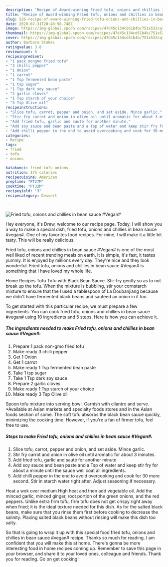 ```yaml
---
description: "Recipe of Award-winning Fried tofu, onions and chillies in bean sauce #Vegan#"
title: "Recipe of Award-winning Fried tofu, onions and chillies in bean sauce #Vegan#"
slug: 526-recipe-of-award-winning-fried-tofu-onions-and-chillies-in-bean-sauce-vegan
date: 2020-07-31T20:48:58.748Z
image: https://img-global.cpcdn.com/recipes/47d45c134cd61b4b/751x532cq70/fried-tofu-onions-and-chillies-in-bean-sauce-vegan-recipe-main-photo.jpg
thumbnail: https://img-global.cpcdn.com/recipes/47d45c134cd61b4b/751x532cq70/fried-tofu-onions-and-chillies-in-bean-sauce-vegan-recipe-main-photo.jpg
cover: https://img-global.cpcdn.com/recipes/47d45c134cd61b4b/751x532cq70/fried-tofu-onions-and-chillies-in-bean-sauce-vegan-recipe-main-photo.jpg
author: Barbara Stokes
ratingvalue: 3.8
reviewcount: 6
recipeingredient:
- "1 pack nongmo fried tofu"
- "3 chilli pepper"
- "1 Onion"
- "1 carrot"
- "1 Tsp fermented bean paste"
- "1 tsp sugar"
- "1 Tsp dark soy sauce"
- "2 garlic cloves"
- "1 Tsp starch of your choice"
- "3 Tsp Olive oil"
recipeinstructions:
- "Slice tofu, carrot, pepper and onion, and set aside. Mince garlic."
- "Stir fry carrot and onion in olive oil until aromatic for about 3 minutes."
- "Add fried tofu, garlic and sauté for another minute."
- "Add soy sauce and bean paste and a Tsp of water and keep stir fry for about a minute until the sauce well coat all ingredients."
- "Add chilli pepper in the end to avoid overcooking and cook for 30 more second. Stir in starch water right after. Adjust seasoning if necessary."
categories:
- Recipe
tags:
- fried
- tofu
- onions

katakunci: fried tofu onions 
nutrition: 175 calories
recipecuisine: American
preptime: "PT27M"
cooktime: "PT32M"
recipeyield: "3"
recipecategory: Dessert

---
```



![Fried tofu, onions and chillies in bean sauce #Vegan#](https://img-global.cpcdn.com/recipes/47d45c134cd61b4b/751x532cq70/fried-tofu-onions-and-chillies-in-bean-sauce-vegan-recipe-main-photo.jpg)

Hey everyone, it's Drew, welcome to our recipe page. Today, I will show you a way to make a special dish, fried tofu, onions and chillies in bean sauce #vegan#. One of my favorites food recipes. For mine, I will make it a little bit tasty. This will be really delicious.

Fried tofu, onions and chillies in bean sauce #Vegan# is one of the most well liked of recent trending meals on earth. It is simple, it's fast, it tastes yummy. It is enjoyed by millions every day. They're nice and they look wonderful. Fried tofu, onions and chillies in bean sauce #Vegan# is something that I have loved my whole life.

Home Recipes Tofu Tofu with Black Bean Sauce. Stir-fry gently so as to not break up the tofu. When the mixture is bubbling, stir your cornstarch mixture to ensure that the I used a tablespoon of La Doubanjiang because we didn&#39;t have fermented black beans and sauteed an onion in it too.


To get started with this particular recipe, we must prepare a few ingredients. You can cook fried tofu, onions and chillies in bean sauce #vegan# using 10 ingredients and 5 steps. Here is how you can achieve it.

<!--inarticleads1-->

##### The ingredients needed to make Fried tofu, onions and chillies in bean sauce #Vegan#:

1. Prepare 1 pack non-gmo fried tofu
1. Make ready 3 chilli pepper
1. Get 1 Onion
1. Get 1 carrot
1. Make ready 1 Tsp fermented bean paste
1. Take 1 tsp sugar
1. Take 1 Tsp dark soy sauce
1. Prepare 2 garlic cloves
1. Make ready 1 Tsp starch of your choice
1. Make ready 3 Tsp Olive oil


Spoon tofu mixture into serving bowl. Garnish with cilantro and serve. *Available at Asian markets and specialty foods stores and in the Asian foods section of some. The soft tofu absorbs the black bean sauce quickly, minimizing the cooking time. However, if you&#39;re a fan of firmer tofu, feel free to use. 

<!--inarticleads2-->

##### Steps to make Fried tofu, onions and chillies in bean sauce #Vegan#:

1. Slice tofu, carrot, pepper and onion, and set aside. Mince garlic.
1. Stir fry carrot and onion in olive oil until aromatic for about 3 minutes.
1. Add fried tofu, garlic and sauté for another minute.
1. Add soy sauce and bean paste and a Tsp of water and keep stir fry for about a minute until the sauce well coat all ingredients.
1. Add chilli pepper in the end to avoid overcooking and cook for 30 more second. Stir in starch water right after. Adjust seasoning if necessary.


Heat a wok over medium High heat and then add vegetable oil. Add the minced garlic, minced ginger, root portion of the green onions, and the red peppers. Unlike extra firm tofu, firm tofu does not get crispy right away when fried; it is the ideal texture needed for this dish. As for the salted black beans, make sure that you rinse them first before cooking to decrease the salinity. Placing salted black beans without rinsing will make this dish too salty. 

So that is going to wrap it up with this special food fried tofu, onions and chillies in bean sauce #vegan# recipe. Thanks so much for reading. I am confident that you will make this at home. There's gonna be more interesting food in home recipes coming up. Remember to save this page in your browser, and share it to your loved ones, colleague and friends. Thank you for reading. Go on get cooking!

